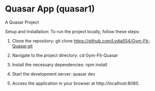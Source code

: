 # Quasar App (quasar1)


A Quasar Project

Setup and Installation:
To run the project locally, follow these steps:

1. Clone the repository:
git clone https://github.com/Lydia554/Gym-Fit-Quasar.git

2. Navigate to the project directory:
cd Gym-Fit-Quasar

3. Install the necessary dependencies:
npm install

4. Start the development server:
quasar dev

5. Access the application in your browser at http://localhost:8080.
